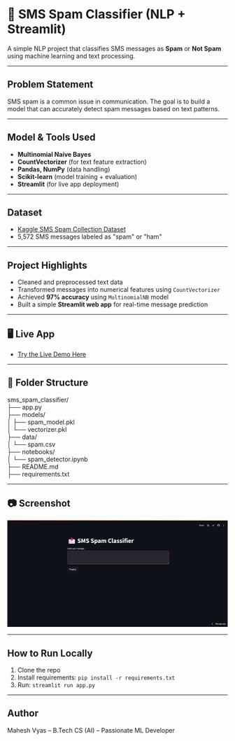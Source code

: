 # 📩 SMS Spam Classifier (NLP + Streamlit)

A simple NLP project that classifies SMS messages as **Spam** or **Not Spam** using machine learning and text processing.

---

##  Problem Statement

SMS spam is a common issue in communication. The goal is to build a model that can accurately detect spam messages based on text patterns.

---

##  Model & Tools Used

- **Multinomial Naive Bayes**
- **CountVectorizer** (for text feature extraction)
- **Pandas, NumPy** (data handling)
- **Scikit-learn** (model training + evaluation)
- **Streamlit** (for live app deployment)

---

## Dataset

- [Kaggle SMS Spam Collection Dataset](https://www.kaggle.com/datasets/uciml/sms-spam-collection-dataset)
- 5,572 SMS messages labeled as "spam" or "ham"

---

##  Project Highlights

- Cleaned and preprocessed text data  
- Transformed messages into numerical features using `CountVectorizer`  
- Achieved **97% accuracy** using `MultinomialNB` model  
- Built a simple **Streamlit web app** for real-time message prediction

---

## 🖥️ Live App

- [Try the Live Demo Here](https://maheshh-v-sms-spam-classifier-app-ohdkro.streamlit.app/)

---

## 📁 Folder Structure

sms\_spam\_classifier/  
├── app.py  
├── models/  
│ ├── spam\_model.pkl  
│ └── vectorizer.pkl  
├── data/  
│ └── spam.csv  
├── notebooks/  
│ └── spam_detector.ipynb  
├── README.md  
├── requirements.txt


---

## 📷 Screenshot

![App Screenshot](https://github.com/maheshh-v/sms_spam_classifier/blob/2f1c6d0c92fba336a967dfa7d410c09c8bfbaccf/Screenshot%202025-06-12%20155817.png) 

---

##  How to Run Locally

1. Clone the repo  
2. Install requirements: `pip install -r requirements.txt`  
3. Run: `streamlit run app.py`

---

##  Author

Mahesh Vyas – B.Tech CS (AI) – Passionate ML Developer  
